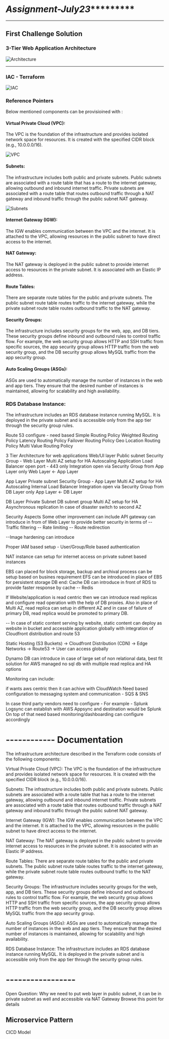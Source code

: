 # ***************************Assignment-July23************************************

*************************************************************************************
## First Challenge Solution

### 3-Tier Web Application Architecture

![Architecture](/Arch/3TierArch_WebApplication_Arch_v0.1.jpg)

--------------------------------------------------------------------------------------
### IAC - Terraform

![IAC](/terraform/)

### Reference Pointers

Below mentioned components can be provisioined with :

#### Virtual Private Cloud (VPC): 
The VPC is the foundation of the infrastructure and provides isolated network space for resources. It is created with the specified CIDR block (e.g., 10.0.0.0/16).

![VPC](/Arch/VPCRoutemap.JPG)

#### Subnets: 
The infrastructure includes both public and private subnets. Public subnets are associated with a route table that has a route to the internet gateway, allowing outbound and inbound internet traffic. Private subnets are associated with a route table that routes outbound traffic through a NAT gateway and inbound traffic through the public subnet NAT gateway.

![Subnets](/Arch/Subnet.JPG)

#### Internet Gateway (IGW): 
The IGW enables communication between the VPC and the internet. It is attached to the VPC, allowing resources in the public subnet to have direct access to the internet.

#### NAT Gateway: 
The NAT gateway is deployed in the public subnet to provide internet access to resources in the private subnet. It is associated with an Elastic IP address.

#### Route Tables: 
There are separate route tables for the public and private subnets. The public subnet route table routes traffic to the internet gateway, while the private subnet route table routes outbound traffic to the NAT gateway.

#### Security Groups: 
The infrastructure includes security groups for the web, app, and DB tiers. These security groups define inbound and outbound rules to control traffic flow. For example, the web security group allows HTTP and SSH traffic from specific sources, the app security group allows HTTP traffic from the web security group, and the DB security group allows MySQL traffic from the app security group.

#### Auto Scaling Groups (ASGs): 
ASGs are used to automatically manage the number of instances in the web and app tiers. They ensure that the desired number of instances is maintained, allowing for scalability and high availability.

### RDS Database Instance: 
The infrastructure includes an RDS database instance running MySQL. It is deployed in the private subnet and is accessible only from the app tier through the security group rules.


Route 53 configure - need based
Simple Routing Policy
Weighted Routing Policy
Latency Routing Policy
Failover Routing Policy
Geo Location Routing Policy
Multi Value Routing Policy


3 Tier Architecture for web applications
Web/UI layer
Public subnet
Security Group - Web Layer
Multi AZ setup for HA
Autoscaling
Application Load Balancer
open port - 443 only
Integration open via Security Group from App Layer only
Web Layer <- App Layer


App Layer 
Private subnet
Security Group - App Layer
Multi AZ setup for HA
Autoscaling
Internal Load Balancer
Integration open via Security Group from DB Layer only
App Layer <- DB Layer

DB Layer
Private Subnet
DB subnet group
Multi AZ setup for HA
Asynchronous replication
In case of disaster switch to second AZ

Security Aspects
Some other improvement can include
API gateway can introduce in from of Web Layer to provide better security in terms of
-- Traffic filtering
-- Rate limiting
-- Route redirection

--Image hardening can introduce

Proper IAM based setup - User/Group/Role based authentication

NAT instance can setup for internet access on private subnet based instances

EBS can placed for block storage, backup and archival process can be setup based on busines requirement
EFS can be introduced in place of EBS for persistent storage
DB end:
Cache DB can introduce in front of RDS to provide faster response by cache
-- Redis

If Website/application is read centric then we can introduce read replicas and configure read operation with the help of DB proxies.
Also in place of Multi AZ, read replica can setup in different AZ and in case of failure of primary DB, read replica would be promoted to primary DB.

-- In case of static content serving by website, static content can deploy as website in bucket and accessble application globally with integration of Cloudfront distribution and route 53


Static Hosting (S3 Buckets) -> Cloudfront Distribution (CDN) -> Edge Networks -> Route53 -> User can access globally

Dynamo DB can introduce in case of large set of non relational data, best fit solution for AWS managed no sql db with multiple read replica and HA options

Monitoring can include:

if wants aws centric then it can achive with CloudWatch
Need based configuration to messaging system and communication - SQS & SNS

In case third party vendors need to configure - For example - Splunk
Logsync can establish with AWS Appsync and destination would be Splunk
On top of that need based monitoring/dashboarding can configure accordingly


# ------------ Documentation
The infrastructure architecture described in the Terraform code consists of the following components:

Virtual Private Cloud (VPC): The VPC is the foundation of the infrastructure and provides isolated network space for resources. It is created with the specified CIDR block (e.g., 10.0.0.0/16).

Subnets: The infrastructure includes both public and private subnets. Public subnets are associated with a route table that has a route to the internet gateway, allowing outbound and inbound internet traffic. Private subnets are associated with a route table that routes outbound traffic through a NAT gateway and inbound traffic through the public subnet NAT gateway.

Internet Gateway (IGW): The IGW enables communication between the VPC and the internet. It is attached to the VPC, allowing resources in the public subnet to have direct access to the internet.

NAT Gateway: The NAT gateway is deployed in the public subnet to provide internet access to resources in the private subnet. It is associated with an Elastic IP address.

Route Tables: There are separate route tables for the public and private subnets. The public subnet route table routes traffic to the internet gateway, while the private subnet route table routes outbound traffic to the NAT gateway.

Security Groups: The infrastructure includes security groups for the web, app, and DB tiers. These security groups define inbound and outbound rules to control traffic flow. For example, the web security group allows HTTP and SSH traffic from specific sources, the app security group allows HTTP traffic from the web security group, and the DB security group allows MySQL traffic from the app security group.

Auto Scaling Groups (ASGs): ASGs are used to automatically manage the number of instances in the web and app tiers. They ensure that the desired number of instances is maintained, allowing for scalability and high availability.

RDS Database Instance: The infrastructure includes an RDS database instance running MySQL. It is deployed in the private subnet and is accessible only from the app tier through the security group rules.


# -----------------



Open Question:
Why we need to put web layer in public subnet, it can be in private subnet as well and accessible via NAT Gateway
Browse this point for details


## Microservice Pattern


CICD Model
